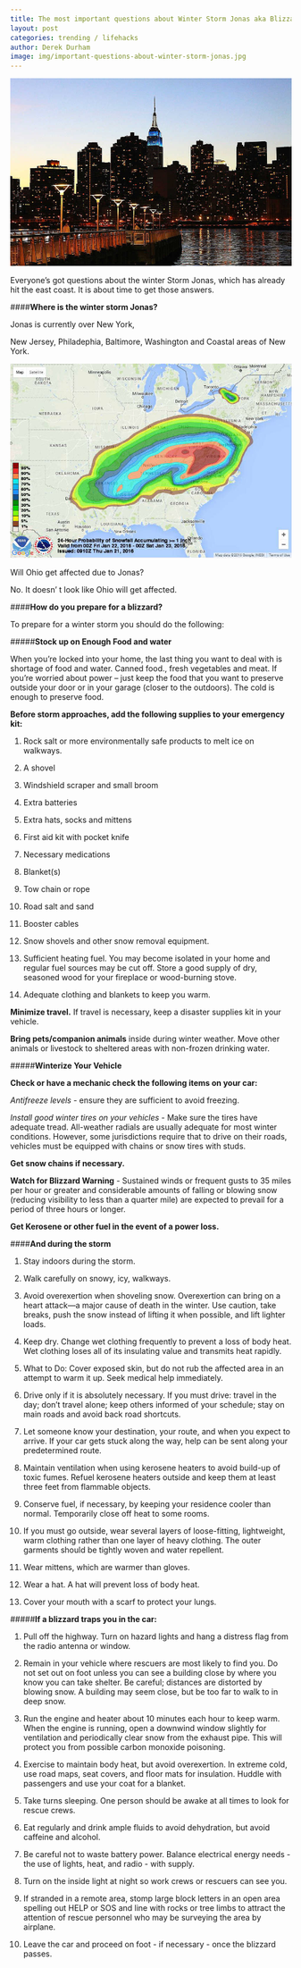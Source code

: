 ```yaml
---
title: The most important questions about Winter Storm Jonas aka Blizzard of 2016.
layout: post
categories: trending / lifehacks
author: Derek Durham
image: img/important-questions-about-winter-storm-jonas.jpg
---
```


![Important things about winter storm Jonas aka Blizzard](/img/important-questions-about-winter-storm-jonas-2.jpg)

Everyone’s got questions about the winter Storm Jonas, which has already hit the east coast. It is about time to get those answers.

####**Where is the winter storm Jonas?**

Jonas is currently over New York,

New Jersey, Philadephia, Baltimore, Washington and Coastal areas of New York.

![Important things about winter storm Jonas aka Blizzard](/img/important-questions-about-winter-storm-jonas-3.jpg)

Will Ohio get affected due to Jonas?

No. It doesn’ t look like Ohio will get affected.

####**How do you prepare for a blizzard?**

To prepare for a winter storm you should do the following:

#####**Stock up on Enough Food and water**

When you’re locked into your home, the last thing you want to deal with is shortage of food and water. Canned food., fresh vegetables and meat. If you’re worried about power – just keep the food that you want to preserve outside your door or in your garage (closer to the outdoors). The cold is enough to preserve food.

**Before storm approaches, add the following supplies to your emergency kit:**

1. Rock salt or more environmentally safe products to melt ice on walkways.

2. A shovel

3. Windshield scraper and small broom

4. Extra batteries

5. Extra hats, socks and mittens

6. First aid kit with pocket knife

7. Necessary medications

8. Blanket(s)

9. Tow chain or rope

10. Road salt and sand

11. Booster cables

12. Snow shovels and other snow removal equipment.

13. Sufficient heating fuel. You may become isolated in your home and regular fuel sources may be cut off. Store a good supply of dry, seasoned wood for your fireplace or wood-burning stove.

14. Adequate clothing and blankets to keep you warm.

**Minimize travel.** If travel is necessary, keep a disaster supplies kit in your vehicle.

**Bring pets/companion animals** inside during winter weather. Move other animals or livestock to sheltered areas with non-frozen drinking water.

#####**Winterize Your Vehicle**

**Check or have a mechanic check the following items on your car:**

*Antifreeze levels* - ensure they are sufficient to avoid freezing.

*Install good winter tires on your vehicles* - Make sure the tires have adequate tread. All-weather radials are usually adequate for most winter conditions. However, some jurisdictions require that to drive on their roads, vehicles must be equipped with chains or snow tires with studs.

**Get snow chains if necessary.**

**Watch for Blizzard Warning** - Sustained winds or frequent gusts to 35 miles per hour or greater and considerable amounts of falling or blowing snow (reducing visibility to less than a quarter mile) are expected to prevail for a period of three hours or longer.

**Get Kerosene or other fuel in the event of a power loss.**

####**And during the storm**

1. Stay indoors during the storm.

2. Walk carefully on snowy, icy, walkways.

3. Avoid overexertion when shoveling snow. Overexertion can bring on a heart attack—a major cause of death in the winter. Use
caution, take breaks, push the snow instead of lifting it when possible, and lift lighter loads.

4. Keep dry. Change wet clothing frequently to prevent a loss of body heat. Wet clothing loses all of its insulating value and transmits heat rapidly.

5. What to Do: Cover exposed skin, but do not rub the affected area in an attempt to warm it up. Seek medical help immediately.

6. Drive only if it is absolutely necessary. If you must drive: travel in the day; don’t travel alone; keep others informed of your schedule; stay on main roads and avoid back road shortcuts.

7. Let someone know your destination, your route, and when you expect to arrive. If your car gets stuck along the way, help can be sent along your predetermined route.

8. Maintain ventilation when using kerosene heaters to avoid build-up of toxic fumes. Refuel kerosene heaters outside and keep them at least three feet from flammable objects.

9. Conserve fuel, if necessary, by keeping your residence cooler than normal. Temporarily close off heat to some rooms.

10. If you must go outside, wear several layers of loose-fitting, lightweight, warm clothing rather than one layer of heavy clothing. The outer garments should be tightly woven and water repellent.

11. Wear mittens, which are warmer than gloves.

12. Wear a hat. A hat will prevent loss of body heat.

13. Cover your mouth with a scarf to protect your lungs.

#####**If a blizzard traps you in the car:**

1. Pull off the highway. Turn on hazard lights and hang a distress flag from the radio antenna or window.

2. Remain in your vehicle where rescuers are most likely to find you. Do not set out on foot unless you can see a building close by where you know you can take shelter. Be careful; distances are distorted by blowing snow. A building may seem close, but be too far to walk to in deep snow.

3. Run the engine and heater about 10 minutes each hour to keep warm. When the engine is running, open a downwind window slightly for ventilation and periodically clear snow from the exhaust pipe. This will protect you from possible carbon monoxide poisoning.

4. Exercise to maintain body heat, but avoid overexertion. In extreme cold, use road maps, seat covers, and floor mats for insulation. Huddle with passengers and use your coat for a blanket.

5. Take turns sleeping. One person should be awake at all times to look for rescue crews.

6. Eat regularly and drink ample fluids to avoid dehydration, but avoid caffeine and alcohol.

7. Be careful not to waste battery power. Balance electrical energy needs - the use of lights, heat, and radio - with supply.

8. Turn on the inside light at night so work crews or rescuers can see you.

9. If stranded in a remote area, stomp large block letters in an open area spelling out HELP or SOS and line with rocks or tree limbs to attract the attention of rescue personnel who may be surveying the area by airplane.

10. Leave the car and proceed on foot - if necessary - once the blizzard passes. 
